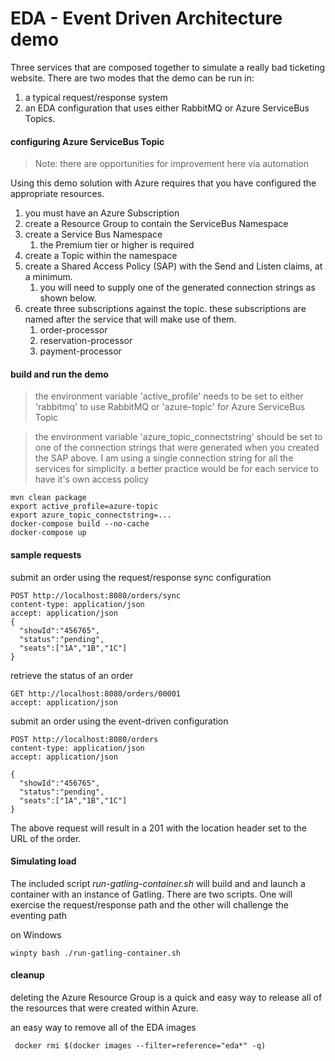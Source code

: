 # EDA - Event Driven Architecture demo

Three services that are composed together to simulate a 
really bad ticketing website. There are two modes that the
demo can be run in:

1. a typical request/response system
1. an EDA configuration that uses either RabbitMQ or Azure ServiceBus Topics.


#### configuring Azure ServiceBus Topic

> Note: there are opportunities for improvement here via automation

Using this demo solution with Azure requires that you have configured the appropriate resources.
1. you must have an Azure Subscription
1. create a Resource Group to contain the ServiceBus Namespace
1. create a Service Bus Namespace
    1. the Premium tier or higher is required 
1. create a Topic within the namespace
1. create a Shared Access Policy (SAP) with the Send and Listen claims, at a minimum.
    1. you will need to supply one of the generated connection strings as shown below.
1. create three subscriptions against the topic. these subscriptions are named after the
service that will make use of them.
    1. order-processor
    1. reservation-processor
    1. payment-processor

#### build and run the demo

> the environment variable 'active_profile' needs to be set to either
>       'rabbitmq' to use RabbitMQ or
>       'azure-topic' for Azure ServiceBus Topic

> the environment variable 'azure_topic_connectstring' should be set to one of the
> connection strings that were generated when you created the SAP above. I am using a single
> connection string for all the services for simplicity. a better practice would be for each 
> service to have it's own access policy

    mvn clean package
    export active_profile=azure-topic
    export azure_topic_connectstring=...
    docker-compose build --no-cache
    docker-compose up

#### sample requests

submit an order using the request/response sync configuration

    POST http://localhost:8080/orders/sync
    content-type: application/json
    accept: application/json
    {
      "showId":"456765",
      "status":"pending",
      "seats":["1A","1B","1C"]
    }

retrieve the status of an order 

    GET http://localhost:8080/orders/00001
    accept: application/json

submit an order using the event-driven configuration

    POST http://localhost:8080/orders
    content-type: application/json
    accept: application/json
    
    {
      "showId":"456765",
      "status":"pending",
      "seats":["1A","1B","1C"]
    }

The above request will result in a 201 with the location header
set to the URL of the order.

#### Simulating load
The included script *run-gatling-container.sh* will build and 
and launch a container with an instance of Gatling. There are two 
scripts. One will exercise the request/response path and the other 
will challenge the eventing path

on Windows

    winpty bash ./run-gatling-container.sh

#### cleanup
deleting the Azure Resource Group is a quick and easy way to release all of the resources that 
were created within Azure.

an easy way to remove all of the EDA images

     docker rmi $(docker images --filter=reference="eda*" -q)


 